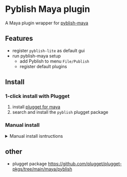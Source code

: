 # Pyblish Maya plugin

A Maya plugin wrapper for [pyblish-maya](https://github.com/pyblish/pyblish-maya)  

## Features

- register `pyblish-lite` as default gui
- run pyblish-maya setup
    - add Pyblish to menu `File/Publish`
    - register default plugins

## Install
### 1-click install with Plugget
1. install [plugget for maya](https://github.com/plugget/plugget-qt-maya-plugin)
2. search and install the `pyblish` plugget package 

### Manual install
<details>
<summary>Manual install isntructions </summary>
1. install dependencies to `Documents/Maya/scripts`
    
```
python -m pip install pyblish-lite, pyblish-maya --target "C:/Users/%username%/Documents/Maya/scripts"
```
(To install for a specific Maya version only, e.g. 2022, replace `Maya/scripts` with `Maya/2022/scripts`)

2. install plugin  
  - manually copy the python file in your maya plugi-ins directory, 
<!--
  - or install (from repo) without dependencies to `Documents/Maya/plug-ins`

```
python -m pip --no-dependencies install https://github.com/hannesdelbeke/pyblish-maya-plugin/archive/refs/heads/main.zip --target "C:/Users/%username%/Documents/Maya/plug-ins"
```
-->

3. Open the plugin manager, and load the plugin.
4. A new menu should show `Tools`, open the window from here.
</details>


## other
- plugget package https://github.com/plugget/plugget-pkgs/tree/main/maya/pyblish
